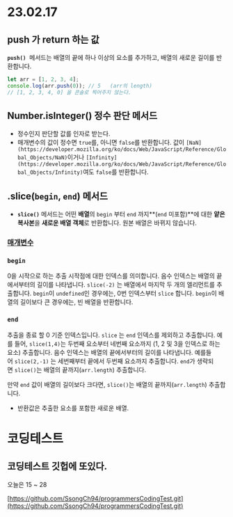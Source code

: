 # 23.02.17

## push 가 return 하는 값

**`push()`**
 메서드는 배열의 끝에 하나 이상의 요소를 추가하고, 배열의 새로운 길이를 반환합니다.

```jsx
let arr = [1, 2, 3, 4];
console.log(arr.push(0)); // 5   (arr의 length)
// [1, 2, 3, 4, 0] 을 콘솔로 찍어주지 않는다.
```

## **Number.isInteger() 정수 판단 메서드**

- 정수인지 판단할 값를 인자로 받는다.
- 매개변수의 값이 정수면 `true`를, 아니면 `false`를 반환합니다. 값이 `[NaN](https://developer.mozilla.org/ko/docs/Web/JavaScript/Reference/Global_Objects/NaN)`이거나 `[Infinity](https://developer.mozilla.org/ko/docs/Web/JavaScript/Reference/Global_Objects/Infinity)`여도 `false`를 반환합니다.

## .slice(`begin`, `end`) 메서드

- **`slice()`** 메서드는 어떤 **배열**의 `begin` 부터 `end` 까지**(`end` 미포함)**에 대한 **얕은 복사본**을 **새로운 배열 객체**로 반환합니다. 원본 배열은 바뀌지 않습니다.

### [매개변수](https://developer.mozilla.org/ko/docs/Web/JavaScript/Reference/Global_Objects/Array/slice#%EB%A7%A4%EA%B0%9C%EB%B3%80%EC%88%98)

### `begin`

0을 시작으로 하는 추출 시작점에 대한 인덱스를 의미합니다. 음수 인덱스는 배열의 끝에서부터의 길이를 나타냅니다. `slice(-2)` 는 배열에서 마지막 두 개의 엘리먼트를 추출합니다. `begin`이 `undefined`인 경우에는, 0번 인덱스부터 `slice` 합니다. `begin`이 배열의 길이보다 큰 경우에는, 빈 배열을 반환합니다.

### `end`

추출을 종료 할 0 기준 인덱스입니다. `slice` 는 `end` 인덱스를 제외하고 추출합니다. 예를 들어, `slice(1,4)`는 두번째 요소부터 네번째 요소까지 (1, 2 및 3을 인덱스로 하는 요소) 추출합니다. 음수 인덱스는 배열의 끝에서부터의 길이를 나타냅니다. 예를들어 `slice(2,-1)` 는 세번째부터 끝에서 두번째 요소까지 추출합니다. `end`가 생략되면 `slice()`는 배열의 끝까지(`arr.length`) 추출합니다.

만약 `end` 값이 배열의 길이보다 크다면, `slice()`는 배열의 끝까지(`arr.length`) 추출합니다.

- 반환값은 추출한 요소를 포함한 새로운 배열.

# 코딩테스트

## 코딩테스트 깃헙에 또있다.

오늘은 15 ~ 28

[https://github.com/SsongCh94/programmersCodingTest.git](https://github.com/SsongCh94/programmersCodingTest.git)